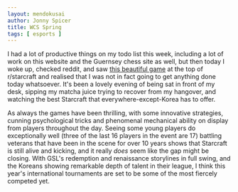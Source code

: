 ```yaml
---
layout: mendokusai
author: Jonny Spicer
title: WCS Spring
tags: [ esports ]
---
```

I had a lot of productive things on my todo list this week, including a lot of work on this website and the Guernsey chess site as well, but then today I woke up, 
checked reddit, and saw [this beautiful game](https://www.youtube.com/watch?v=unLLM3Jann8&t=920s) at the top of r/starcraft and realised that I was not in fact 
going to get anything done today whatsoever. It's been a lovely evening of being sat in front of my desk, sipping my matcha juice trying to recover from my 
hangover, and watching the best Starcraft that everywhere-except-Korea has to offer.

As always the games have been thrilling, with some innovative strategies, cunning psychological tricks and phenomenal mechanical ability on display from players 
throughout the day. Seeing some young players do exceptionally well (three of the last 16 players in the event are 17) battling veterans that have been in the 
scene for over 10 years shows that Starcraft is still alive and kicking, and it really *does* seem like the gap might be closing. With GSL's redemption and 
renaissance storylines in full swing, and the Koreans showing remarkable depth of talent in their league, I think this year's international tournaments are 
set to be some of the most fiercely competed yet. 